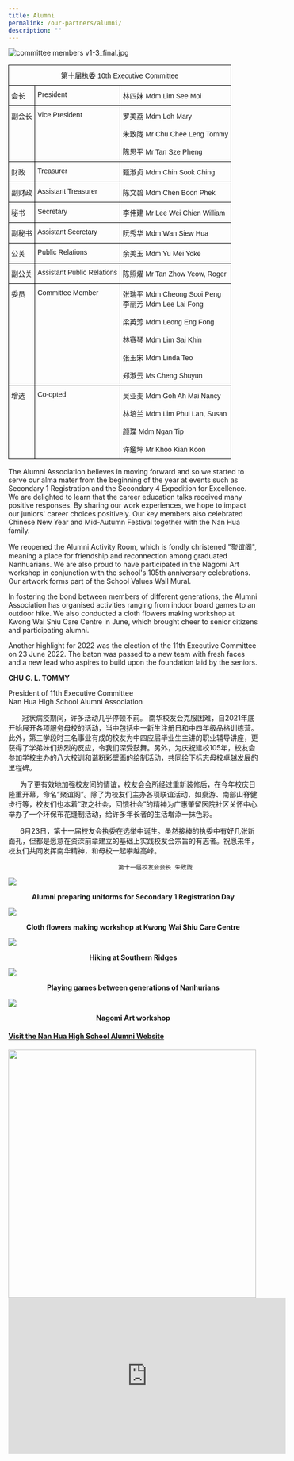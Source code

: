 ```yaml
---
title: Alumni
permalink: /our-partners/alumni/
description: ""
---
```

![committee members v1-3_final.jpg](/images/committee%20members%20v1-3_final.jpg)

<style type="text/css">
.tg  {border-collapse:collapse;border-spacing:0;}
.tg td{border-color:black;border-style:solid;border-width:1px;font-family:Arial, sans-serif;font-size:14px;
  overflow:hidden;padding:10px 5px;word-break:normal;}
.tg th{border-color:black;border-style:solid;border-width:1px;font-family:Arial, sans-serif;font-size:14px;
  font-weight:normal;overflow:hidden;padding:10px 5px;word-break:normal;}
.tg .tg-baqh{text-align:center;vertical-align:top}
.tg .tg-0lax{text-align:left;vertical-align:top}
</style>
<table class="tg">
<thead>
  <tr>
    <th colspan="3" class="tg-baqh">第十届执委 10th Executive Committee
</th>
  </tr>
</thead>
<tbody>
  <tr>
    <td class="tg-0lax">会长</td>
    <td class="tg-0lax">President </td>
    <td class="tg-0lax">林四妹 Mdm Lim See Moi</td>
  </tr>
  <tr>
    <td class="tg-0lax">副会长<br></td>
    <td class="tg-0lax">Vice President</td>
    <td class="tg-0lax">罗美荔 Mdm Loh Mary<br><br>朱致陇  Mr Chu Chee Leng Tommy<br><br>陈思平 Mr Tan Sze Pheng<br></td>
  </tr>
  <tr>
    <td class="tg-0lax">财政  </td>
    <td class="tg-0lax">Treasurer </td>
    <td class="tg-0lax">甄淑贞 Mdm Chin Sook Ching </td>
  </tr>
  <tr>
    <td class="tg-0lax">副财政 </td>
    <td class="tg-0lax"> Assistant Treasurer</td>
    <td class="tg-0lax">陈文碧 Mdm Chen Boon Phek  </td>
  </tr>
  <tr>
    <td class="tg-0lax"> 秘书</td>
    <td class="tg-0lax">Secretary </td>
    <td class="tg-0lax"> 李伟建 Mr Lee Wei Chien William<br></td>
  </tr>
  <tr>
    <td class="tg-0lax"> 副秘书</td>
    <td class="tg-0lax"> Assistant Secretary</td>
    <td class="tg-0lax"> 阮秀华 Mdm Wan Siew Hua </td>
  </tr>
  <tr>
    <td class="tg-0lax">公关</td>
    <td class="tg-0lax"> Public Relations</td>
    <td class="tg-0lax">余美玉 Mdm Yu Mei Yoke </td>
  </tr>
  <tr>
    <td class="tg-0lax">副公关 </td>
    <td class="tg-0lax"> Assistant Public Relations</td>
    <td class="tg-0lax"> 陈照燿 Mr Tan Zhow Yeow, Roger </td>
  </tr>
  <tr>
    <td class="tg-0lax"> 委员</td>
    <td class="tg-0lax"> Committee Member</td>
    <td class="tg-0lax"> 张瑞平 Mdm Cheong Sooi Peng<br>李丽芳 Mdm Lee Lai Fong<br><br>梁英芳 Mdm Leong Eng Fong<br><br>林赛琴 Mdm Lim Sai Khin<br><br>张玉宋 Mdm Linda Teo<br><br>郑淑云 Ms Cheng Shuyun<br></td>
  </tr>
  <tr>
    <td class="tg-0lax">增选 </td>
    <td class="tg-0lax">Co-opted </td>
    <td class="tg-0lax">吴亚麦  Mdm Goh Ah Mai Nancy<br><br>林培兰 Mdm Lim Phui Lan, Susan <br><br>颜㻡 Mdm Ngan Tip<br><br>许鑑坤 Mr Khoo Kian Koon<br></td>
  </tr>
</tbody>
</table>

       

The Alumni Association believes in moving forward and so we started to serve our alma mater from the beginning of the year at events such as Secondary 1 Registration and the Secondary 4 Expedition for Excellence. We are delighted to learn that the career education talks received many positive responses. By sharing our work experiences, we hope to impact our juniors' career choices positively. Our key members also celebrated Chinese New Year and Mid-Autumn Festival together with the Nan Hua family.

We reopened the Alumni Activity Room, which is fondly christened "聚谊阁", meaning a place for friendship and reconnection among graduated Nanhuarians. We are also proud to have participated in the Nagomi Art workshop in conjunction with the school's 105th anniversary celebrations. Our artwork forms part of the School Values Wall Mural.

In fostering the bond between members of different generations, the Alumni Association has organised activities ranging from indoor board games to an outdoor hike. We also conducted a cloth flowers making workshop at Kwong Wai Shiu Care Centre in June, which brought cheer to senior citizens and participating alumni.

Another highlight for 2022 was the election of the 11th Executive Committee on 23 June 2022. The baton was passed to a new team with fresh faces and a new lead who aspires to build upon the foundation laid by the seniors.

**CHU C. L. TOMMY**

President of 11th Executive Committee  
Nan Hua High School Alumni Association

  
       冠状病疫期间，许多活动几乎停顿不前。 南华校友会克服困难，自2021年底开始展开各项服务母校的活动，当中包括中一新生注册日和中四年级品格训练营。此外，第三学段时三名事业有成的校友为中四应届毕业生主讲的职业辅导讲座，更获得了学弟妹们热烈的反应，令我们深受鼓舞。另外，为庆祝建校105年，校友会参加学校主办的八大校训和谐粉彩壁画的绘制活动，共同绘下标志母校卓越发展的里程碑。

      为了更有效地加强校友间的情谊，校友会会所经过重新装修后，在今年校庆日隆重开幕，命名“聚谊阁”。除了为校友们主办各项联谊活动，如桌游、南部山脊健步行等，校友们也本着“取之社会，回馈社会”的精神为广惠肇留医院社区关怀中心举办了一个环保布花缝制活动，给许多年长者的生活增添一抹色彩。

      6月23日，第十一届校友会执委在选举中诞生。虽然接棒的执委中有好几张新面孔，但都是愿意在资深前辈建立的基础上实践校友会宗旨的有志者。祝愿来年，校友们共同发挥南华精神，和母校一起攀越高峰。

                                   第十一届校友会会长 朱致陇


![](/images/Alumni_Preparing%20uniforms%20for%20Secondary%201%20students.jpg)
<p style="text-align: center"><strong>Alumni preparing uniforms for Secondary 1 Registration Day</p>

![](/images/Alumni_Cloth%20flowers%20making%20workshop%20at%20Kwong%20Wai%20Shiu%20Care%20Centre.jpg)
		
<p style="text-align: center"><strong>Cloth flowers making workshop at Kwong Wai Shiu Care Centre</p>
	
![](/images/Alumni_Hiking%20Southern%20Ridges.jpg)
<p style="text-align: center"><strong>Hiking at Southern Ridges
	
![](/images/Alumni_Playing%20games%20between%20generations%20of%20Nanhurians.jpg)
<p style="text-align: center"><strong>Playing games between generations of Nanhurians
	
![](/images/Alumni_Nagomi%20Art%20workshop.jpg)
<p style="text-align: center"><strong>Nagomi Art workshop
	

	





  




  

  


  




#### [Visit the Nan Hua High School Alumni Website](https://www.facebook.com/nanhuaalumni)

<img style="width:500px" src="/images/Alumni_2016_Logo.jpg">
<br>

  

  <iframe width="560" height="315" src="https://www.youtube.com/embed/rFp5NxXsS8w" title="YouTube video player" frameborder="0" allow="accelerometer; autoplay; clipboard-write; encrypted-media; gyroscope; picture-in-picture" allowfullscreen></iframe>